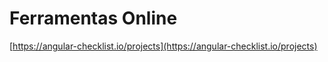 # Ferramentas Online

[https://angular-checklist.io/projects](https://angular-checklist.io/projects)

